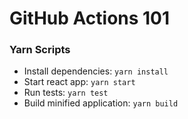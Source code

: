 # GitHub Actions 101

### Yarn Scripts
- Install dependencies: `yarn install`
- Start react app: `yarn start`
- Run tests: `yarn test`
- Build minified application: `yarn build` 
